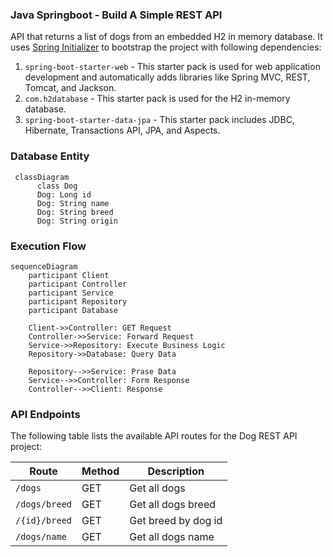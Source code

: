 ### Java Springboot - Build A Simple REST API
API that returns a list of dogs from an embedded H2 in memory database. It uses [Spring Initializer](https://start.spring.io/) to bootstrap the project with following dependencies:
1. `spring-boot-starter-web` - This starter pack is used for web application development and automatically adds libraries like Spring MVC, REST, Tomcat, and Jackson. 
2. `com.h2database` - This starter pack is used for the H2 in-memory database. 
3. `spring-boot-starter-data-jpa` - This starter pack includes JDBC, Hibernate, Transactions API, JPA, and Aspects.

### Database Entity
```mermaid
 classDiagram
      class Dog
      Dog: Long id
      Dog: String name
      Dog: String breed
      Dog: String origin
```

### Execution Flow
```mermaid
sequenceDiagram
    participant Client
    participant Controller
    participant Service
    participant Repository
    participant Database

    Client->>Controller: GET Request
    Controller->>Service: Forward Request
    Service->>Repository: Execute Business Logic
    Repository->>Database: Query Data

    Repository-->>Service: Prase Data
    Service-->>Controller: Form Response 
    Controller-->>Client: Response
```

### API Endpoints
The following table lists the available API routes for the Dog REST API project:

| Route         | Method | Description         |
|---------------|--------|---------------------|
| `/dogs`       | GET    | Get all dogs        |
| `/dogs/breed` | GET    | Get all dogs breed  |
| `/{id}/breed` | GET    | Get breed by dog id |
| `/dogs/name`  | GET    | Get all dogs name   |
